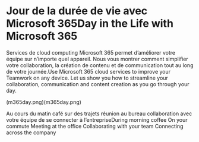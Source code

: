 # <a name="day-in-the-life-with-microsoft-365"></a><span data-ttu-id="1e0c8-101">Jour de la durée de vie avec Microsoft 365</span><span class="sxs-lookup"><span data-stu-id="1e0c8-101">Day in the Life with Microsoft 365</span></span>

<span data-ttu-id="1e0c8-p101">Services de cloud computing Microsoft 365 permet d’améliorer votre équipe sur n’importe quel appareil.  Nous vous montrer comment simplifier votre collaboration, la création de contenu et de communication tout au long de votre journée.</span><span class="sxs-lookup"><span data-stu-id="1e0c8-p101">Use Microsoft 365 cloud services to improve your Teamwork on any device.  Let us show you how to streamline your collaboration, communication and content creation as you go through your day.</span></span> 

<span data-ttu-id="1e0c8-104">(m365day.png)</span><span class="sxs-lookup"><span data-stu-id="1e0c8-104">(m365day.png)</span></span>

<span data-ttu-id="1e0c8-105">Au cours du matin café sur des trajets réunion au bureau collaboration avec votre équipe de se connecter à l’entreprise</span><span class="sxs-lookup"><span data-stu-id="1e0c8-105">During morning coffee On your commute Meeting at the office Collaborating with your team Connecting across the company</span></span>


